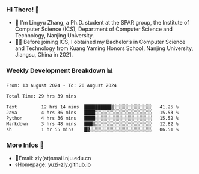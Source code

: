 ### Hi There! 👋 
- 🐳 I'm Lingyu Zhang, a Ph.D. student at the SPAR group, the Institute of Computer Science (ICS), Department of Computer Science and Technology, Nanjing University.
- 🧑‍🎓 Before joining ICS, I obtained my Bachelor’s in Computer Science and Technology from Kuang Yaming Honors School, Nanjing University, Jiangsu, China in 2021.

### Weekly Development Breakdown :bar_chart:

<!--START_SECTION:waka-->

```txt
From: 13 August 2024 - To: 20 August 2024

Total Time: 29 hrs 39 mins

Text         12 hrs 14 mins  ██████████▒░░░░░░░░░░░░░░   41.25 %
Java         4 hrs 36 mins   ████░░░░░░░░░░░░░░░░░░░░░   15.53 %
Python       4 hrs 36 mins   ████░░░░░░░░░░░░░░░░░░░░░   15.52 %
Markdown     3 hrs 48 mins   ███▒░░░░░░░░░░░░░░░░░░░░░   12.82 %
sh           1 hr 55 mins    █▓░░░░░░░░░░░░░░░░░░░░░░░   06.51 %
```

<!--END_SECTION:waka-->

<!--
### Github Contributions :octocat:

![](https://raw.githubusercontent.com/yuzi-zly/yuzi-zly/output/github-contribution-grid-snake.svg)              
-->

### More Infos 📖

- 📧Email: zly(at)smail.nju.edu.cn
- 🌀Homepage: [yuzi-zly.github.io](https://yuzi-zly.github.io/)
